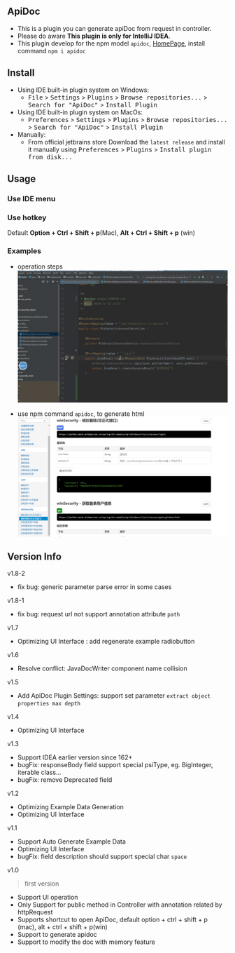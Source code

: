 ApiDoc
---

* This is a plugin you can generate apiDoc from request in controller.
* Please do aware **This plugin is only for IntelliJ IDEA**.
* This plugin develop for the npm model `apidoc`, [HomePage](https://www.npmjs.com/package/apidoc), install command `npm i apidoc` 

## Install   
- Using IDE built-in plugin system on Windows:
  - <kbd>File</kbd> > <kbd>Settings</kbd> > <kbd>Plugins</kbd> > <kbd>Browse repositories...</kbd> > <kbd>Search for "ApiDoc"</kbd> > <kbd>Install Plugin</kbd>
- Using IDE built-in plugin system on MacOs:
  - <kbd>Preferences</kbd> > <kbd>Settings</kbd> > <kbd>Plugins</kbd> > <kbd>Browse repositories...</kbd> > <kbd>Search for "ApiDoc"</kbd> > <kbd>Install Plugin</kbd>
- Manually:
  - From official jetbrains store Download the `latest release` and install it manually using <kbd>Preferences</kbd> > <kbd>Plugins</kbd> > <kbd>Install plugin from disk...</kbd>

## Usage
### Use IDE menu

### Use hotkey
Default **Option + Ctrl + Shift + p**(Mac), **Alt + Ctrl + Shift + p** (win)

### Examples
* operation steps
![avatar](./usage.gif)

* use npm command `apidoc`, to generate html
![avatar](./html.png)


## Version Info
v1.8-2
> 
* fix bug:  generic parameter parse error in some cases

v1.8-1
> 
* fix bug:  request url not support annotation attribute `path`

v1.7
> 
* Optimizing UI Interface : add regenerate example radiobutton

v1.6
> 
* Resolve conflict: JavaDocWriter component name collision

v1.5
> 
* Add ApiDoc Plugin Settings: support set parameter `extract object properties max depth`

v1.4
> 
* Optimizing UI Interface

v1.3
> 
* Support IDEA earlier version since 162+
* bugFix: responseBody field support special psiType, eg. BigInteger, iterable class...
* bugFix: remove Deprecated field 

v1.2
> 
* Optimizing Example Data Generation
* Optimizing UI Interface 

v1.1
> 
* Support Auto Generate Example Data
* Optimizing UI Interface 
* bugFix: field description should support special char `space`

v1.0
> first version
* Support UI operation
* Only Support for public method in Controller with annotation related by httpRequest
* Supports shortcut to open ApiDoc, default option + ctrl + shift + p (mac), alt + ctrl + shift + p(win)
* Support to generate apidoc
* Support to modify the doc with memory feature